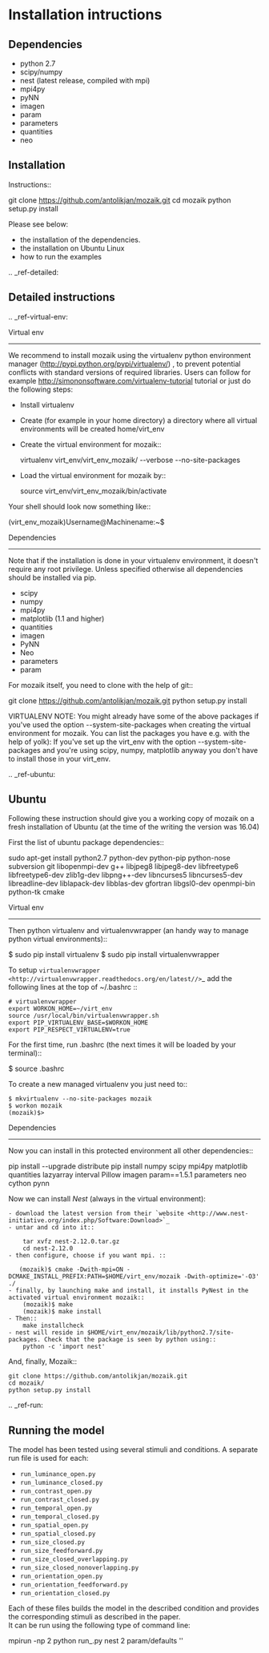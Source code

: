 Installation intructions
========================

Dependencies
------------
* python 2.7
* scipy/numpy
* nest (latest release, compiled with mpi)
* mpi4py
* pyNN 
* imagen
* param
* parameters
* quantities 
* neo

Installation
------------

Instructions::

  git clone https://github.com/antolikjan/mozaik.git
  cd mozaik
  python setup.py install
  
Please see below:
 * the installation of the dependencies.
 * the installation on Ubuntu Linux
 * how to run the examples
 
.. _ref-detailed:

Detailed instructions
---------------------

.. _ref-virtual-env:

Virtual env
___________

We recommend to install mozaik using the virtualenv python environment manager (http://pypi.python.org/pypi/virtualenv/) , to prevent potential
conflicts with standard versions of required libraries. Users can follow for example http://simononsoftware.com/virtualenv-tutorial tutorial or just do the following steps:
 
 * Install virtualenv
 * Create (for example in your home directory) a directory where all virtual environments will be created home/virt_env
 * Create the virtual environment for mozaik:: 
    
    virtualenv virt_env/virt_env_mozaik/ --verbose --no-site-packages

 * Load the virtual environment for mozaik by::
 
    source virt_env/virt_env_mozaik/bin/activate

Your shell should look now something like::

(virt_env_mozaik)Username@Machinename:~$

Dependencies 
____________

Note that if the installation is done in your virtualenv environment, it doesn't require any root privilege. Unless specified otherwise
all dependencies should be installed via pip.

 * scipy
 * numpy
 * mpi4py
 * matplotlib (1.1 and higher)
 * quantities
 * imagen
 * PyNN
 * Neo
 * parameters
 * param

For mozaik itself, you need to clone with the help of git::

  git clone https://github.com/antolikjan/mozaik.git
  python setup.py install


VIRTUALENV NOTE: You might already have some of the above packages
if you've used the option --system-site-packages when creating the virtual environment for mozaik.
You can list the packages you have e.g. with the help of yolk):
If you've set up the virt_env with the option --system-site-packages and
you're using scipy, numpy, matplotlib anyway you don't have to install those in your virt_env.

.. _ref-ubuntu:

Ubuntu
------

Following these instruction should give you a working copy of mozaik on a 
fresh installation of Ubuntu (at the time of the writing the version was 16.04)

First the list of ubuntu package dependencies::

  sudo apt-get install python2.7 python-dev python-pip python-nose subversion git libopenmpi-dev g++ libjpeg8 libjpeg8-dev libfreetype6 libfreetype6-dev zlib1g-dev libpng++-dev libncurses5 libncurses5-dev libreadline-dev liblapack-dev libblas-dev gfortran libgsl0-dev openmpi-bin python-tk cmake


Virtual env
____________

Then python virtualenv and virtualenvwrapper (an handy way to manage python virtual environments)::

$ sudo pip install virtualenv
$ sudo pip install virtualenvwrapper

To setup `virtualenvwrapper <http://virtualenvwrapper.readthedocs.org/en/latest//>`_ add the following lines at the top of ~/.bashrc ::

    # virtualenvwrapper
    export WORKON_HOME=~/virt_env
    source /usr/local/bin/virtualenvwrapper.sh
    export PIP_VIRTUALENV_BASE=$WORKON_HOME
    export PIP_RESPECT_VIRTUALENV=true

For the first time, run .bashrc (the next times it will be loaded by your terminal)::      

$ source .bashrc

To create a new managed virtualenv you just need to::

    $ mkvirtualenv --no-site-packages mozaik
    $ workon mozaik
    (mozaik)$>
 

Dependencies 
____________

 
Now you can install in this protected environment all other dependencies::

  pip install --upgrade distribute
  pip install numpy scipy mpi4py matplotlib quantities lazyarray interval Pillow imagen param==1.5.1 parameters neo cython pynn

Now we can install *Nest* (always in the virtual environment):

    - download the latest version from their `website <http://www.nest-initiative.org/index.php/Software:Download>`_
    - untar and cd into it::

        tar xvfz nest-2.12.0.tar.gz
        cd nest-2.12.0
    - then configure, choose if you want mpi. ::
    
       (mozaik)$ cmake -Dwith-mpi=ON -DCMAKE_INSTALL_PREFIX:PATH=$HOME/virt_env/mozaik -Dwith-optimize='-O3' ./
    - finally, by launching make and install, it installs PyNest in the activated virtual environment mozaik::
        (mozaik)$ make
        (mozaik)$ make install
    - Then::
        make installcheck
    - nest will reside in $HOME/virt_env/mozaik/lib/python2.7/site-packages. Check that the package is seen by python using::
        python -c 'import nest'


And, finally, Mozaik::
    
    git clone https://github.com/antolikjan/mozaik.git
    cd mozaik/
    python setup.py install
    
.. _ref-run:

Running the model
----------------
The model has been tested using several stimuli and conditions. A separate run file is used for each:

- `run_luminance_open.py`
- `run_luminance_closed.py`
- `run_contrast_open.py`
- `run_contrast_closed.py`
- `run_temporal_open.py`
- `run_temporal_closed.py`
- `run_spatial_open.py`
- `run_spatial_closed.py`
- `run_size_closed.py`
- `run_size_feedforward.py`
- `run_size_closed_overlapping.py`
- `run_size_closed_nonoverlapping.py`
- `run_orientation_open.py`
- `run_orientation_feedforward.py`
- `run_orientation_closed.py`

Each of these files builds the model in the described condition and provides the corresponding stimuli as described in the paper.    
It can be run using the following type of command line:

mpirun -np 2 python run_<stimulus and condition>.py nest 2 param/defaults '<stimulus and condition folder name>'

